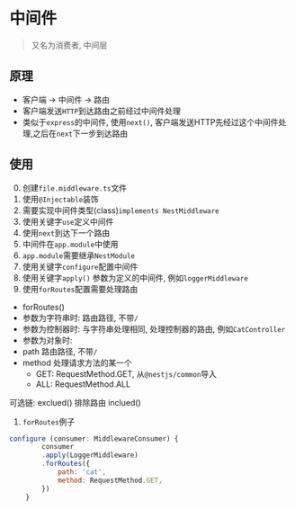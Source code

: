 # 中间件
> 又名为消费者, 中间层

## 原理
- 客户端 -> 中间件 -> 路由
- 客户端发送`HTTP`到达路由之前经过中间件处理
- 类似于`express`的中间件, 使用`next()`, 客户端发送HTTP先经过这个中间件处理,之后在`next`下一步到达路由

## 使用
0. 创建`file.middleware.ts`文件
1. 使用`@Injectable`装饰
2. 需要实现中间件类型(class)`implements NestMiddleware`
3. 使用关键字`use`定义中间件
4. 使用`next`到达下一个路由
5. 中间件在`app.module`中使用
6. `app.module`需要继承`NestModule`
7. 使用关键字`configure`配置中间件
8. 使用关键字`apply()` 参数为定义的中间件, 例如`loggerMiddleware`
9. 使用`forRoutes`配置需要处理路由

- forRoutes()
- 参数为字符串时: 路由路径, 不带`/`
- 参数为控制器时: 与字符串处理相同, 处理控制器的路由, 例如`CatController`
- 参数为对象时:
- path 路由路径, 不带`/`
- method 处理请求方法的某一个
	- GET: RequestMethod.GET, 从`@nestjs/common`导入
	- ALL: RequestMethod.ALL

可选链: 
exclued() 排除路由
inclued()

1. `forRoutes`例子
```js
configure (consumer: MiddlewareConsumer) {
		consumer
		.apply(LoggerMiddleware)
		.forRoutes({
			path: 'cat',
			method: RequestMethod.GET,
		})
	}
```
